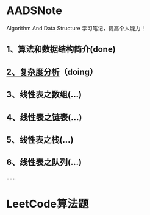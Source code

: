 # AADSNote
Algorithm And Data Structure  学习笔记，提高个人能力！

## 1、算法和数据结构简介(done)

## [2、复杂度分析](https://github.com/tianxiake/AADSNote/blob/main/note/%E5%A4%8D%E6%9D%82%E5%BA%A6%E5%88%86%E6%9E%90.md)（doing）

## 3、线性表之数组(...)

## 4、线性表之链表(...)

## 5、线性表之栈(...)

## 6、线性表之队列(...)

......



# LeetCode算法题



